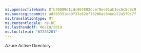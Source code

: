 ```yaml
---
ms.openlocfilehash: 8fb70089d1cdc864802dcef8ec01ab1ec6c5c9c9
ms.sourcegitcommit: ad203331ee9737e82ef70206ac04eeb72a5f9c7f
ms.translationtype: MT
ms.contentlocale: de-DE
ms.lasthandoff: 06/18/2019
ms.locfileid: "67233201"
---
```

Azure Active Directory